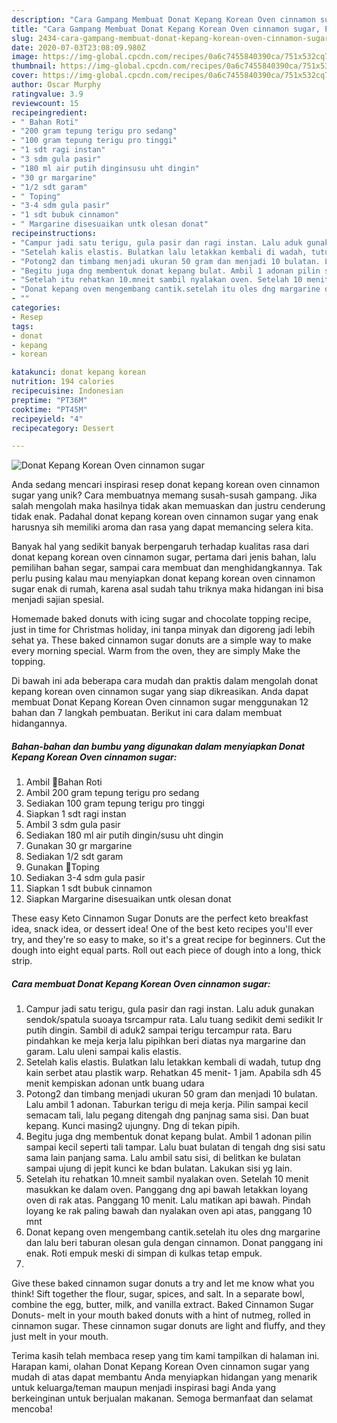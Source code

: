 ```yaml
---
description: "Cara Gampang Membuat Donat Kepang Korean Oven cinnamon sugar, Enak"
title: "Cara Gampang Membuat Donat Kepang Korean Oven cinnamon sugar, Enak"
slug: 2434-cara-gampang-membuat-donat-kepang-korean-oven-cinnamon-sugar-enak
date: 2020-07-03T23:08:09.980Z
image: https://img-global.cpcdn.com/recipes/0a6c7455840390ca/751x532cq70/donat-kepang-korean-oven-cinnamon-sugar-foto-resep-utama.jpg
thumbnail: https://img-global.cpcdn.com/recipes/0a6c7455840390ca/751x532cq70/donat-kepang-korean-oven-cinnamon-sugar-foto-resep-utama.jpg
cover: https://img-global.cpcdn.com/recipes/0a6c7455840390ca/751x532cq70/donat-kepang-korean-oven-cinnamon-sugar-foto-resep-utama.jpg
author: Oscar Murphy
ratingvalue: 3.9
reviewcount: 15
recipeingredient:
- " Bahan Roti"
- "200 gram tepung terigu pro sedang"
- "100 gram tepung terigu pro tinggi"
- "1 sdt ragi instan"
- "3 sdm gula pasir"
- "180 ml air putih dinginsusu uht dingin"
- "30 gr margarine"
- "1/2 sdt garam"
- " Toping"
- "3-4 sdm gula pasir"
- "1 sdt bubuk cinnamon"
- " Margarine disesuaikan untk olesan donat"
recipeinstructions:
- "Campur jadi satu terigu, gula pasir dan ragi instan. Lalu aduk gunakan sendok/spatula suoaya tsrcampur rata. Lalu tuang sedikit demi sedikit Ir putih dingin. Sambil di aduk2 sampai terigu tercampur rata. Baru pindahkan ke meja kerja lalu pipihkan beri diatas nya margarine dan garam. Lalu uleni sampai kalis elastis."
- "Setelah kalis elastis. Bulatkan lalu letakkan kembali di wadah, tutup dng kain serbet atau plastik warp. Rehatkan 45 menit- 1 jam. Apabila sdh 45 menit kempiskan adonan untk buang udara"
- "Potong2 dan timbang menjadi ukuran 50 gram dan menjadi 10 bulatan. Lalu ambil 1 adonan. Taburkan terigu di meja kerja. Pilin sampai kecil semacam tali, lalu pegang ditengah dng panjnag sama sisi. Dan buat kepang. Kunci masing2 ujungny. Dng di tekan pipih."
- "Begitu juga dng membentuk donat kepang bulat. Ambil 1 adonan pilin sampai kecil seperti tali tampar. Lalu buat bulatan di tengah dng sisi satu sama lain panjang sama. Lalu ambil satu sisi, di belitkan ke bulatan sampai ujung di jepit kunci ke bdan bulatan. Lakukan sisi yg lain."
- "Setelah itu rehatkan 10.mneit sambil nyalakan oven. Setelah 10 menit masukkan ke dalam oven. Panggang dng api bawah letakkan loyang oven di rak atas. Panggang 10 menit. Lalu matikan api bawah. Pindah loyang ke rak paling bawah dan nyalakan oven api atas, panggang 10 mnt"
- "Donat kepang oven mengembang cantik.setelah itu oles dng margarine dan lalu beri taburan olesan gula dengan cinnamon. Donat panggang ini enak. Roti empuk meski di simpan di kulkas tetap empuk."
- ""
categories:
- Resep
tags:
- donat
- kepang
- korean

katakunci: donat kepang korean 
nutrition: 194 calories
recipecuisine: Indonesian
preptime: "PT36M"
cooktime: "PT45M"
recipeyield: "4"
recipecategory: Dessert

---
```



![Donat Kepang Korean Oven cinnamon sugar](https://img-global.cpcdn.com/recipes/0a6c7455840390ca/751x532cq70/donat-kepang-korean-oven-cinnamon-sugar-foto-resep-utama.jpg)

Anda sedang mencari inspirasi resep donat kepang korean oven cinnamon sugar yang unik? Cara membuatnya memang susah-susah gampang. Jika salah mengolah maka hasilnya tidak akan memuaskan dan justru cenderung tidak enak. Padahal donat kepang korean oven cinnamon sugar yang enak harusnya sih memiliki aroma dan rasa yang dapat memancing selera kita.

Banyak hal yang sedikit banyak berpengaruh terhadap kualitas rasa dari donat kepang korean oven cinnamon sugar, pertama dari jenis bahan, lalu pemilihan bahan segar, sampai cara membuat dan menghidangkannya. Tak perlu pusing kalau mau menyiapkan donat kepang korean oven cinnamon sugar enak di rumah, karena asal sudah tahu triknya maka hidangan ini bisa menjadi sajian spesial.

Homemade baked donuts with icing sugar and chocolate topping recipe, just in time for Christmas holiday, ini tanpa minyak dan digoreng jadi lebih sehat ya. These baked cinnamon sugar donuts are a simple way to make every morning special. Warm from the oven, they are simply Make the topping.


Di bawah ini ada beberapa cara mudah dan praktis dalam mengolah donat kepang korean oven cinnamon sugar yang siap dikreasikan. Anda dapat membuat Donat Kepang Korean Oven cinnamon sugar menggunakan 12 bahan dan 7 langkah pembuatan. Berikut ini cara dalam membuat hidangannya.

<!--inarticleads1-->

##### Bahan-bahan dan bumbu yang digunakan dalam menyiapkan Donat Kepang Korean Oven cinnamon sugar:

1. Ambil  🌿Bahan Roti
1. Ambil 200 gram tepung terigu pro sedang
1. Sediakan 100 gram tepung terigu pro tinggi
1. Siapkan 1 sdt ragi instan
1. Ambil 3 sdm gula pasir
1. Sediakan 180 ml air putih dingin/susu uht dingin
1. Gunakan 30 gr margarine
1. Sediakan 1/2 sdt garam
1. Gunakan  🌿Toping
1. Sediakan 3-4 sdm gula pasir
1. Siapkan 1 sdt bubuk cinnamon
1. Siapkan  Margarine disesuaikan untk olesan donat


These easy Keto Cinnamon Sugar Donuts are the perfect keto breakfast idea, snack idea, or dessert idea! One of the best keto recipes you&#39;ll ever try, and they&#39;re so easy to make, so it&#39;s a great recipe for beginners. Cut the dough into eight equal parts. Roll out each piece of dough into a long, thick strip. 

<!--inarticleads2-->

##### Cara membuat Donat Kepang Korean Oven cinnamon sugar:

1. Campur jadi satu terigu, gula pasir dan ragi instan. Lalu aduk gunakan sendok/spatula suoaya tsrcampur rata. Lalu tuang sedikit demi sedikit Ir putih dingin. Sambil di aduk2 sampai terigu tercampur rata. Baru pindahkan ke meja kerja lalu pipihkan beri diatas nya margarine dan garam. Lalu uleni sampai kalis elastis.
1. Setelah kalis elastis. Bulatkan lalu letakkan kembali di wadah, tutup dng kain serbet atau plastik warp. Rehatkan 45 menit- 1 jam. Apabila sdh 45 menit kempiskan adonan untk buang udara
1. Potong2 dan timbang menjadi ukuran 50 gram dan menjadi 10 bulatan. Lalu ambil 1 adonan. Taburkan terigu di meja kerja. Pilin sampai kecil semacam tali, lalu pegang ditengah dng panjnag sama sisi. Dan buat kepang. Kunci masing2 ujungny. Dng di tekan pipih.
1. Begitu juga dng membentuk donat kepang bulat. Ambil 1 adonan pilin sampai kecil seperti tali tampar. Lalu buat bulatan di tengah dng sisi satu sama lain panjang sama. Lalu ambil satu sisi, di belitkan ke bulatan sampai ujung di jepit kunci ke bdan bulatan. Lakukan sisi yg lain.
1. Setelah itu rehatkan 10.mneit sambil nyalakan oven. Setelah 10 menit masukkan ke dalam oven. Panggang dng api bawah letakkan loyang oven di rak atas. Panggang 10 menit. Lalu matikan api bawah. Pindah loyang ke rak paling bawah dan nyalakan oven api atas, panggang 10 mnt
1. Donat kepang oven mengembang cantik.setelah itu oles dng margarine dan lalu beri taburan olesan gula dengan cinnamon. Donat panggang ini enak. Roti empuk meski di simpan di kulkas tetap empuk.
1. 


Give these baked cinnamon sugar donuts a try and let me know what you think! Sift together the flour, sugar, spices, and salt. In a separate bowl, combine the egg, butter, milk, and vanilla extract. Baked Cinnamon Sugar Donuts- melt in your mouth baked donuts with a hint of nutmeg, rolled in cinnamon sugar. These cinnamon sugar donuts are light and fluffy, and they just melt in your mouth. 

Terima kasih telah membaca resep yang tim kami tampilkan di halaman ini. Harapan kami, olahan Donat Kepang Korean Oven cinnamon sugar yang mudah di atas dapat membantu Anda menyiapkan hidangan yang menarik untuk keluarga/teman maupun menjadi inspirasi bagi Anda yang berkeinginan untuk berjualan makanan. Semoga bermanfaat dan selamat mencoba!
